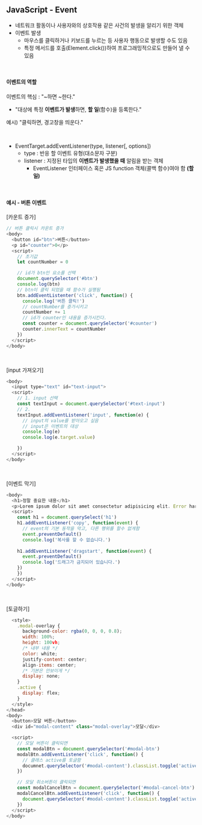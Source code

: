 ## JavaScript - Event

* 네트워크 활동이나 사용자와의 상호작용 같은 사건의 발생을 알리기 위한 객체
* 이벤트 발생
  * 마우스를 클릭하거나 키보드를 누르는 등 사용자 행동으로 발생할 수도 있음
  * 특정 메서드를 호출(Element.click())하여 프로그래밍적으로도 만들어 낼 수 있음

<br>

#### 이벤트의 역할

이벤트의 핵심 : "~하면 ~한다."

* "대상에 특정 **이벤트가 발생**하면,  **할 일**(함수)을 등록한다."

예시) "클릭하면, 경고창을 띄운다."

<br>

* EventTarget.addEventListener(type, listener[, options])
  * type : 반응 할 이벤트 유형(대소문자 구분)
  * listener : 지정된 타입의 **이벤트가 발생했을 때** 알림을 받는 객체
    * EventListener 인터페이스 혹은 JS function 객체(콜백 함수)여야 함 **(할 일)**

<br>

#### 예시 - 버튼 이벤트

[카운트 증가]

``` javascript
// 버튼 클릭시 카운트 증가 
<body>
  <button id="btn">버튼</button>
  <p id="counter">0</p>
  <script>
    // 초기값
    let countNumber = 0

    // id가 btn인 요소를 선택
    document.querySelector('#btn')
    console.log(btn)
    // btn이 클릭 되었을 때 함수가 실행됨
    btn.addEventListenter('click', function() {
      console.log('버튼 클릭!')
      // countNumber를 증가시키고
      countNumber += 1
      // id가 counter인 내용을 증가시킨다.
      const counter = document.querySelector('#counter')
      counter.innerText = countNumber
    })
  </script>
</body>
```

<br>

[input 가져오기]

``` javascript
<body>
  <input type="text" id="text-input">
  <script>
    // 1. input 선택
    const textInput = document.querySelector('#text-input')
    // 2. 
    textInput.addEventListener('input', function(e) {
      // input의 value를 받아오고 싶음
      // input은 이벤트의 대상
      console.log(e)
      console.log(e.target.value)

    }) 
  </script>
</body>
```

<br>

[이벤트 막기]

``` javascript
<body>
  <h1>정말 중요한 내용</h1>
  <p>Lorem ipsum dolor sit amet consectetur adipisicing elit. Error harum officia facilis nulla aspernatur ratione atque explicabo.</p>
  <script>
    const h1 = document.querySelect('h1')
    h1.addEventListener('copy', function(event) {
      // event의 기본 동작을 막고, 다른 행위를 할수 없게함
      event.preventDefault()
      console.log('복사를 할 수 없습니다.')
      
    h1.addEventListener('dragstart', function(event) {
      event.preventDefault()
      console.log('드래그가 금지되어 있습니다.')
    })
    })
  </script>
</body>
```

<br>

[토글하기]

``` javascript
  <style>
    .modal-overlay {
      background-color: rgba(0, 0, 0, 0.8);
      width: 100%;
      height: 100vh;
      /* 내부 내용 */
      color: white;
      justify-content: center;
      align-items: center;
      /* 기본은 안보이게 */
      display: none;
    }
    .active {
      display: flex;
    }
  </style>
</head>
<body>
  <button>모달 버튼</button>
  <div id="modal-content" class="modal-overlay">모달</div>

  <script>
    // 모달 버튼이 클릭되면
    const modalBtn = document.querySelector('#modal-btn')
    modalBtn.addEventListener('click', function() {
      // 클래스 active를 토글함
      documnet.querySelector('#modal-content').classList.toggle('active')
    })

    // 모달 취소버튼이 클릭되면
    const modalCancelBtn = document.querySelector('#modal-cancel-btn')
    modalCancelBtn.addEventListener('click', function() {
      document.querySelector('#modal-content').classList.toggle('active')
    })
  </script>
</body>
```


